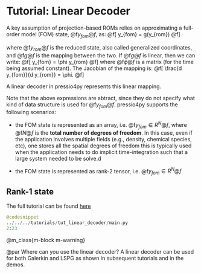 

# Tutorial: Linear Decoder

A key assumption of projection-based ROMs relies on approximating
a full-order model (FOM) state, @f$y_{fom}@f$, as:
@f[
y_{fom} = g(y_{rom})
@f]

where @f$y_{rom}@f$ is the reduced state, also called
generalized coordinates, and @f$g@f$ is the mapping between the two.
If @f$g@f$ is linear, then we can write:
@f[
y_{fom} = \phi y_{rom}
@f]
where @f$\phi@f$ is a matrix (for the time being assumed constant).
The Jacobian of the mapping is:
@f[
\frac{d y_{fom}}{d y_{rom}} = \phi.
@f]

A linear decoder in pressio4py represents this linear mapping.

Note that the above expressions are abtract, since they do not specify
what kind of data structure is used for @f$y_{fom}@f$.
pressio4py supports the following scenarios:
* the FOM state is represented as an array, i.e. @f$y_{fom} \in R^N@f$, where @f$N@f$ is
the **total number of degrees of freedom**. In this case, even if the application involves multiple fields (e.g., density, chemical species, etc),
one stores all the spatial degrees of freedom this is typically used when the application needs to do implicit time-integration
such that a large system needed to be solve.d

* the FOM state is represented as rank-2 tensor, i.e. @f$y_{fom} \in R^N@f$


## Rank-1 state
The full tutorial can be found [here](https://github.com/Pressio/pressio4py/blob/master/tutorials/tut_linear_decoder/main.py)

```py
@codesnippet
../../../tutorials/tut_linear_decoder/main.py
2:23
```


@m_class{m-block m-warning}

@par Where can you use the linear decoder?
A linear decoder can be used for both Galerkin and LSPG
as shown in subsequent tutorials and in the demos.
